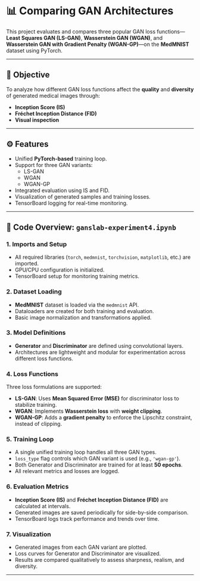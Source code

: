 # 📊 Comparing GAN Architectures

This project evaluates and compares three popular GAN loss functions—**Least Squares GAN (LS-GAN)**, **Wasserstein GAN (WGAN)**, and **Wasserstein GAN with Gradient Penalty (WGAN-GP)**—on the **MedMNIST** dataset using PyTorch.

---

## 🎯 Objective

To analyze how different GAN loss functions affect the **quality** and **diversity** of generated medical images through:

- **Inception Score (IS)**
- **Fréchet Inception Distance (FID)**
- **Visual inspection**

---

## ⚙️ Features

- Unified **PyTorch-based** training loop.
- Support for three GAN variants:
  - LS-GAN
  - WGAN
  - WGAN-GP
- Integrated evaluation using IS and FID.
- Visualization of generated samples and training losses.
- TensorBoard logging for real-time monitoring.

---

## 📁 Code Overview: `ganslab-experiment4.ipynb`

### 1. **Imports and Setup**
- All required libraries (`torch`, `medmnist`, `torchvision`, `matplotlib`, etc.) are imported.
- GPU/CPU configuration is initialized.
- TensorBoard setup for monitoring training metrics.

### 2. **Dataset Loading**
- **MedMNIST** dataset is loaded via the `medmnist` API.
- Dataloaders are created for both training and evaluation.
- Basic image normalization and transformations applied.

### 3. **Model Definitions**
- **Generator** and **Discriminator** are defined using convolutional layers.
- Architectures are lightweight and modular for experimentation across different loss functions.

### 4. **Loss Functions**
Three loss formulations are supported:

- **LS-GAN**: Uses **Mean Squared Error (MSE)** for discriminator loss to stabilize training.
- **WGAN**: Implements **Wasserstein loss** with **weight clipping**.
- **WGAN-GP**: Adds a **gradient penalty** to enforce the Lipschitz constraint, instead of clipping.

### 5. **Training Loop**
- A single unified training loop handles all three GAN types.
- `loss_type` flag controls which GAN variant is used (e.g., `'wgan-gp'`).
- Both Generator and Discriminator are trained for at least **50 epochs**.
- All relevant metrics and losses are logged.

### 6. **Evaluation Metrics**
- **Inception Score (IS)** and **Fréchet Inception Distance (FID)** are calculated at intervals.
- Generated images are saved periodically for side-by-side comparison.
- TensorBoard logs track performance and trends over time.

### 7. **Visualization**
- Generated images from each GAN variant are plotted.
- Loss curves for Generator and Discriminator are visualized.
- Results are compared qualitatively to assess sharpness, realism, and diversity.

---




